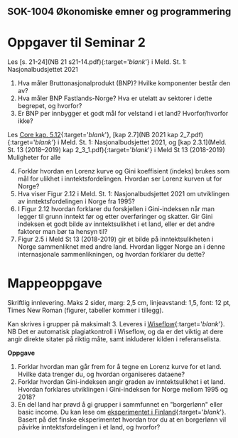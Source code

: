 ## SOK-1004 Økonomiske emner og programmering

# Oppgaver til Seminar 2

Les [s. 21-24](NB 21 s21-14.pdf){:target='_blank_'} i Meld. St. 1: Nasjonalbudsjettet 2021
1.	Hva måler Bruttonasjonalprodukt (BNP)? Hvilke komponenter består den av?
2.	Hva måler BNP Fastlands-Norge? Hva er utelatt av sektorer i dette begrepet, og hvorfor?
3.	Er BNP per innbygger et godt mål for velstand i et land? Hvorfor/hvorfor ikke?

Les [Core kap. 5.12](https://www.core-econ.org/the-economy/book/text/05.html#512-measuring-economic-inequality){:target='_blank_'}, [kap 2.7](NB 2021 kap 2_7.pdf){:target='_blank_'} i Meld. St. 1: Nasjonalbudsjettet 2021, og [kap 2.3.1](Meld. St. 13 (2018–2019) kap 2_3_1.pdf){:target='_blank_'} i Meld St 13 (2018-2019) Muligheter for alle

4. Forklar hvordan en Lorenz kurve og Gini koeffisient (indeks) brukes som mål for ulikhet i inntektsfordelingen. Hvordan ser Lorenz kurven ut for Norge?
5. Hva viser Figur 2.12 i Meld. St. 1: Nasjonalbudsjettet 2021 om utviklingen av inntektsfordelingen i Norge fra 1995?
6. I Figur 2.12 hvordan forklarer du forskjellen i Gini-indeksen når man legger til grunn inntekt før og etter overføringer og skatter. Gir Gini indeksen et godt bilde av inntektsulikhet i et land, eller er det andre faktorer man bør ta hensyn til?
7. Figur 2.5 i Meld St 13 (2018-2019) gir et bilde på inntektsulikheten i Norge sammenliknet med andre land. Hvordan ligger Norge an i denne internasjonale sammenlikningen, og hvordan forklarer du dette?


# Mappeoppgave

Skriftlig innlevering. Maks 2 sider, marg: 2,5 cm, linjeavstand: 1,5, font: 12 pt, Times New Roman (figurer, tabeller kommer i tillegg).

Kan skrives i grupper på maksimalt 3. Leveres i [Wiseflow](https://europe.wiseflow.net/login/license/6){:target='_blank_'}. NB Det er automatisk plagiatkontroll i Wiseflow, og da er det viktig at dere angir direkte sitater på riktig måte, samt inkluderer kilden i referanselista.

**Oppgave** 
1. Forklar hvordan man går frem for å tegne en Lorenz kurve for et land. Hvilke data trenger du, og hvordan organiseres dataene?
2. Forklar hvordan Gini-indeksen angir graden av inntektsulikhet i et land. Hvordan forklares utviklingen i Gini-indeksen for Norge mellom 1995 og 2018?
3. En del land har prøvd å gi grupper i sammfunnet en "borgerlønn" eller basic income. Du kan lese om [eksperimentet i Finland](https://www.kela.fi/web/en/basic-income-experiment){:target='_blank_'}. Basert på det finske eksperimentet hvordan tror du at en borgerlønn vil påvirke inntektsfordelingen i et land, og hvorfor?



